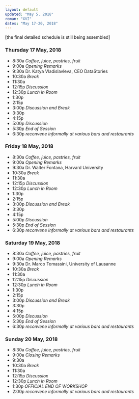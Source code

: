 ```yaml
---
layout: default
updated: "May 5, 2018"
roman: "XVI"
dates: "May 17-20, 2018"
---
```


[the final detailed schedule is still being assembled]

### Thursday 17 May, 2018
- 8:30a _Coffee, juice, pastries, fruit_
- 9:00a _Opening Remarks_
- 9:30a Dr. Katya Vladislavleva, CEO DataStories
- 10:30a _Break_
- 11:30a
- 12:15p _Discussion_
- 12:30p _Lunch in Room_
- 1:30p
- 2:15p
- 3:00p _Discussion and Break_
- 3:30p
- 4:15p
- 5:00p _Discussion_
- 5:30p _End of Session_
- 6:30p _reconvene informally at various bars and restaurants_

### Friday 18 May, 2018
- 8:30a _Coffee, juice, pastries, fruit_
- 9:00a _Opening Remarks_
- 9:30a Dr. Walter Fontana, Harvard University
- 10:30a _Break_
- 11:30a
- 12:15p _Discussion_
- 12:30p _Lunch in Room_
- 1:30p
- 2:15p
- 3:00p _Discussion and Break_
- 3:30p
- 4:15p
- 5:00p _Discussion_
- 5:30p _End of Session_
- 6:30p _reconvene informally at various bars and restaurants_


### Saturday 19 May, 2018
- 8:30a _Coffee, juice, pastries, fruit_
- 9:00a _Opening Remarks_
- 9:30a Dr. Marco Tomassini, University of Lausanne
- 10:30a _Break_
- 11:30a
- 12:15p _Discussion_
- 12:30p _Lunch in Room_
- 1:30p
- 2:15p
- 3:00p _Discussion and Break_
- 3:30p
- 4:15p
- 5:00p _Discussion_
- 5:30p _End of Session_
- 6:30p _reconvene informally at various bars and restaurants_

### Sunday 20 May, 2018
- 8:30a _Coffee, juice, pastries, fruit_
- 9:00a _Closing Remarks_
- 9:30a
- 10:30a _Break_
- 11:30a
- 12:15p _Discussion_
- 12:30p _Lunch in Room_
- 1:30p *OFFICIAL END OF WORKSHOP*
- 2:00p _reconvene informally at various bars and restaurants_
